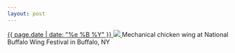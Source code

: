 ```yaml
---
layout: post
---
```


<p>
  <a href="/42">
    <time>{{ page.date | date: "%e %B %Y" }}</time>
    <img src="https://s3.amazonaws.com/life.aaronjgreenberg.com/42.jpg">
  </a>
  Mechanical chicken wing at National Buffalo Wing Festival in Buffalo, NY
</p>
